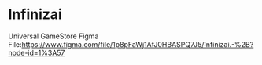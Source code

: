 # Infinizai
Universal GameStore
Figma File:https://www.figma.com/file/1p8pFaWj1AfJ0HBASPQ7J5/Infinizai.-%2B?node-id=1%3A57
